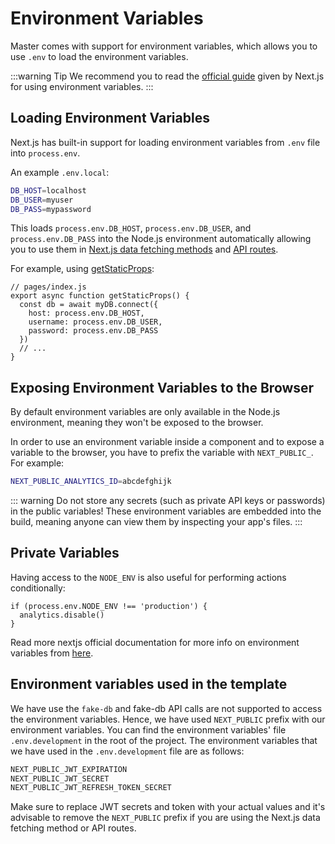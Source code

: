 # Environment Variables

Master comes with support for environment variables, which allows you to use `.env` to load the environment variables.

:::warning Tip
We recommend you to read the [official guide](https://nextjs.org/docs/basic-features/environment-variables) given by Next.js for using environment variables.
:::

## Loading Environment Variables

Next.js has built-in support for loading environment variables from `.env` file into `process.env`.

An example `.env.local`:

```bash
DB_HOST=localhost
DB_USER=myuser
DB_PASS=mypassword
```

This loads `process.env.DB_HOST`, `process.env.DB_USER`, and `process.env.DB_PASS` into the Node.js environment automatically allowing you to use them in [Next.js data fetching methods](https://nextjs.org/docs/basic-features/data-fetching/overview) and [API routes](https://nextjs.org/docs/api-routes/introduction).

For example, using [getStaticProps](https://nextjs.org/docs/basic-features/data-fetching/get-static-props):

```tsx
// pages/index.js
export async function getStaticProps() {
  const db = await myDB.connect({
    host: process.env.DB_HOST,
    username: process.env.DB_USER,
    password: process.env.DB_PASS
  })
  // ...
}
```

## Exposing Environment Variables to the Browser

By default environment variables are only available in the Node.js environment, meaning they won't be exposed to the browser.

In order to use an environment variable inside a component and to expose a variable to the browser, you have to prefix the variable with `NEXT_PUBLIC_`. For example:

```bash
NEXT_PUBLIC_ANALYTICS_ID=abcdefghijk
```

::: warning
Do not store any secrets (such as private API keys or passwords) in the public variables! These environment variables are embedded into the build, meaning anyone can view them by inspecting your app's files.
:::

## Private Variables

Having access to the `NODE_ENV` is also useful for performing actions conditionally:

```tsx
if (process.env.NODE_ENV !== 'production') {
  analytics.disable()
}
```

Read more nextjs official documentation for more info on environment variables from [here](https://nextjs.org/docs/basic-features/environment-variables).

## Environment variables used in the template

We have use the `fake-db` and fake-db API calls are not supported to access the environment variables. Hence, we have used `NEXT_PUBLIC` prefix with our environment variables. You can find the environment variables' file `.env.development` in the root of the project. The environment variables that we have used in the `.env.development` file are as follows:

```bash
NEXT_PUBLIC_JWT_EXPIRATION
NEXT_PUBLIC_JWT_SECRET
NEXT_PUBLIC_JWT_REFRESH_TOKEN_SECRET
```

Make sure to replace JWT secrets and token with your actual values and it's advisable to remove the `NEXT_PUBLIC` prefix if you are using the Next.js data fetching method or API routes.
